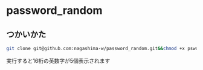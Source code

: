 # password_random

## つかいかた

```bash
git clone git@github.com:nagashima-w/password_random.git&&chmod +x pswd.sh&&password_random/pswd.sh
```

実行すると16桁の英数字が5個表示されます

